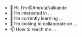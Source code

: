 - 👋 Hi, I’m @AmrutaNalkande
- 👀 I’m interested in ...
- 🌱 I’m currently learning ...
- 💞️ I’m looking to collaborate on ...
- 📫 How to reach me ...

<!---
AmrutaNalkande/AmrutaNalkande is a ✨ special ✨ repository because its `README.md` (this file) appears on your GitHub profile.
You can click the Preview link to take a look at your changes.
--->
